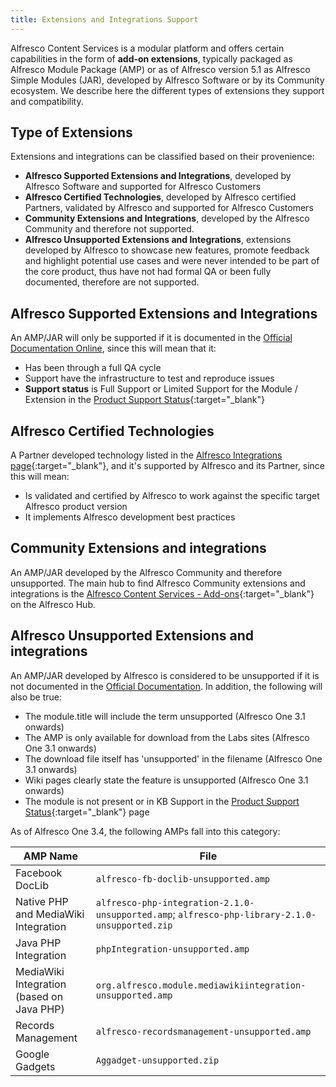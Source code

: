 ```yaml
---
title: Extensions and Integrations Support
---
```


Alfresco Content Services is a modular platform and offers certain capabilities in the form of **add-on extensions**, typically packaged as Alfresco Module Package (AMP) or as of Alfresco version 5.1 as Alfresco Simple Modules (JAR), developed by Alfresco Software or by its Community ecosystem. We describe here the different types of extensions they support and compatibility.

## Type of Extensions

Extensions and integrations can be classified based on their provenience:

* **Alfresco Supported Extensions and Integrations**, developed by Alfresco Software and supported for Alfresco Customers
* **Alfresco Certified Technologies**, developed by Alfresco certified Partners, validated by Alfresco and supported for Alfresco Customers
* **Community Extensions and Integrations**, developed by the Alfresco Community and therefore not supported.
* **Alfresco Unsupported Extensions and Integrations**, extensions developed by Alfresco to showcase new features, promote feedback and highlight potential use cases and were never intended to be part of the core product, thus have not had formal QA or been fully documented, therefore are not supported.

## Alfresco Supported Extensions and Integrations

An AMP/JAR will only be supported if it is documented in the [Official Documentation Online](https://docs.alfresco.com), since this will mean that it:

* Has been through a full QA cycle
* Support have the infrastructure to test and reproduce issues
* **Support status** is Full Support or Limited Support for the Module / Extension in the [Product Support Status](https://www.alfresco.com/services/subscription/technical-support/product-support-status){:target="_blank"}

## Alfresco Certified Technologies

A Partner developed technology listed in the [Alfresco Integrations page](https://www.alfresco.com/ecm-software/integrating-extending-alfresco){:target="_blank"}, and it's supported by Alfresco and its Partner, since this will mean:

* Is validated and certified by Alfresco to work against the specific target Alfresco product version
* It implements Alfresco development best practices

## Community Extensions and integrations

An AMP/JAR developed by the Alfresco Community and therefore unsupported. The main hub to find Alfresco Community extensions and integrations is the [Alfresco Content Services - Add-ons](https://hub.alfresco.com/t5/alfresco-content-services-add/bd-p/add-ons){:target="_blank"} on the Alfresco Hub.

## Alfresco Unsupported Extensions and integrations

An AMP/JAR developed by Alfresco is considered to be unsupported if it is not documented in the [Official Documentation](https://docs.alfresco.com). In addition, the following will also be true:

* The module.title will include the term unsupported (Alfresco One 3.1 onwards)
* The AMP is only available for download from the Labs sites (Alfresco One 3.1 onwards)
* The download file itself has 'unsupported' in the filename (Alfresco One 3.1 onwards)
* Wiki pages clearly state the feature is unsupported (Alfresco One 3.1 onwards)
* The module is not present or in KB Support in the [Product Support Status](https://www.alfresco.com/services/subscription/technical-support/product-support-status){:target="_blank"} page

As of Alfresco One 3.4, the following AMPs fall into this category:

| AMP Name | File |
| -------- | ---- |
| Facebook DocLib | `alfresco-fb-doclib-unsupported.amp` |
| Native PHP and MediaWiki Integration | `alfresco-php-integration-2.1.0-unsupported.amp`; `alfresco-php-library-2.1.0-unsupported.zip` |
| Java PHP Integration | `phpIntegration-unsupported.amp` |
| MediaWiki Integration (based on Java PHP) | `org.alfresco.module.mediawikiintegration-unsupported.amp` |
| Records Management | `alfresco-recordsmanagement-unsupported.amp` |
| Google Gadgets | `Aggadget-unsupported.zip` |
